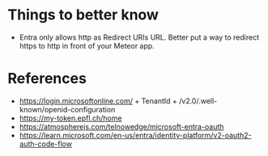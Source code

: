 # Things to better know

- Entra only allows http as Redirect URIs URL. Better put a way to redirect https to http in front of your Meteor app.

# References
- https://login.microsoftonline.com/ + TenantId + /v2.0/.well-known/openid-configuration
- https://my-token.epfl.ch/home
- https://atmospherejs.com/telnowedge/microsoft-entra-oauth
- https://learn.microsoft.com/en-us/entra/identity-platform/v2-oauth2-auth-code-flow
